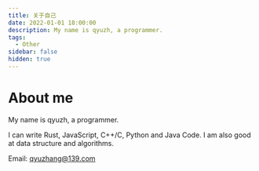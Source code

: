```yaml
---
title: 关于自己
date: 2022-01-01 18:00:00
description: My name is qyuzh, a programmer.
tags:
  - Other
sidebar: false
hidden: true
---
```


# About me

My name is qyuzh, a programmer.

I can write Rust, JavaScript, C++/C, Python and Java Code. I am also good at data structure and algorithms.

Email: qyuzhang@139.com
